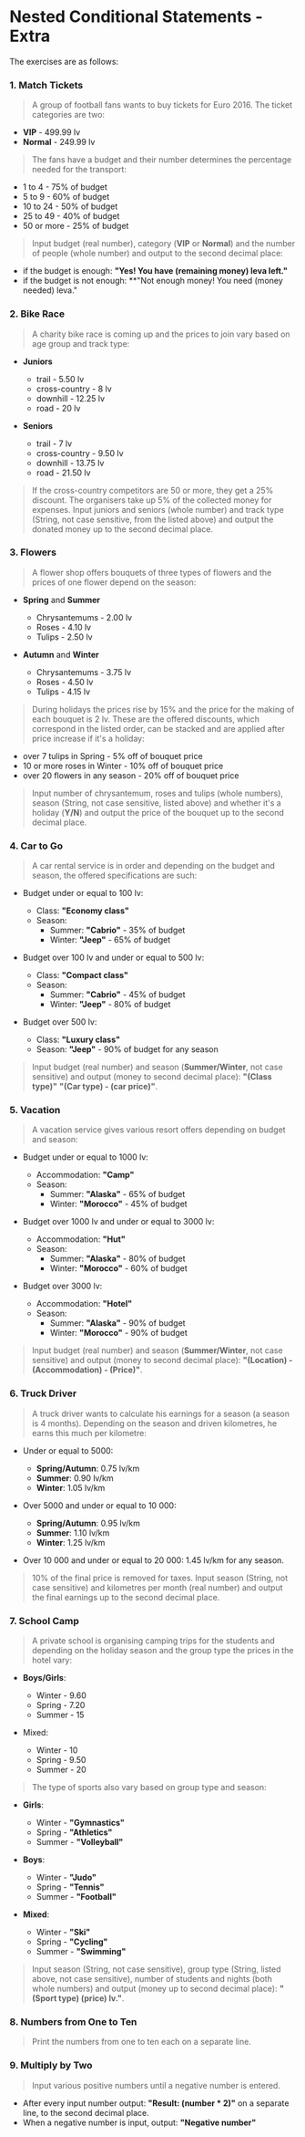 # Nested Conditional Statements - Extra

The exercises are as follows:

### 1. Match Tickets
> A group of football fans wants to buy tickets for Euro 2016. The ticket categories are two:
  - **VIP** - 499.99 lv
  - **Normal** - 249.99 lv
  
> The fans have a budget and their number determines the percentage needed for the transport:
  - 1 to 4 - 75% of budget
  - 5 to 9 - 60% of budget
  - 10 to 24 - 50% of budget
  - 25 to 49 - 40% of budget
  - 50 or more - 25% of budget
  
> Input budget (real number), category (**VIP** or **Normal**) and the number of people (whole number) and output to the second decimal place:
  - if the budget is enough: **"Yes! You have (remaining money) leva left."**
  - if the budget is not enough: **"Not enough money! You need (money needed) leva."

### 2. Bike Race
> A charity bike race is coming up and the prices to join vary based on age group and track type:
  - **Juniors**
    - trail - 5.50 lv
    - cross-country - 8 lv
    - downhill - 12.25 lv
    - road - 20 lv

  - **Seniors**
    - trail - 7 lv
    - cross-country - 9.50 lv
    - downhill - 13.75 lv
    - road - 21.50 lv
    
> If the cross-country competitors are 50 or more, they get a 25% discount. The organisers take up 5% of the collected money for expenses. Input juniors and seniors (whole number) and track type (String, not case sensitive, from the listed above) and output the donated money up to the second decimal place.

### 3. Flowers
> A flower shop offers bouquets of three types of flowers and the prices of one flower depend on the season:
  - **Spring** and **Summer**
    - Chrysantemums - 2.00 lv
    - Roses - 4.10 lv
    - Tulips - 2.50 lv

  - **Autumn** and **Winter**
    - Chrysantemums - 3.75 lv
    - Roses - 4.50 lv
    - Tulips - 4.15 lv
    
> During holidays the prices rise by 15% and the price for the making of each bouquet is 2 lv. These are the offered discounts, which correspond in the listed order, can be stacked and are applied after price increase if it's a holiday:
  - over 7 tulips in Spring - 5% off of bouquet price
  - 10 or more roses in Winter - 10% off of bouquet price
  - over 20 flowers in any season - 20% off of bouquet price
  
> Input number of chrysantemum, roses and tulips (whole numbers), season (String, not case sensitive, listed above) and whether it's a holiday (**Y/N**) and output the price of the bouquet up to the second decimal place.
    
### 4. Car to Go
> A car rental service is in order and depending on the budget and season, the offered specifications are such:
  - Budget under or equal to 100 lv:
    - Class: **"Economy class"**
    - Season:
      - Summer: **"Cabrio"** - 35% of budget
      - Winter: **"Jeep"** - 65% of budget
      
  - Budget over 100 lv and under or equal to 500 lv:
    - Class: **"Compact class"**
    - Season:
      - Summer: **"Cabrio"** - 45% of budget
      - Winter: **"Jeep"** - 80% of budget
      
  - Budget over 500 lv:
    - Class: **"Luxury class"**
    - Season: **"Jeep"** - 90% of budget for any season
    
> Input budget (real number) and season (**Summer/Winter**, not case sensitive) and output (money to second decimal place): **"(Class type)"** **"(Car type) - (car price)"**.

### 5. Vacation
> A vacation service gives various resort offers depending on budget and season:
  - Budget under or equal to 1000 lv:
    - Accommodation: **"Camp"**
    - Season:
      - Summer: **"Alaska"** - 65% of budget
      - Winter: **"Morocco"** - 45% of budget
      
  - Budget over 1000 lv and under or equal to 3000 lv:
    - Accommodation: **"Hut"**
    - Season:
      - Summer: **"Alaska"** - 80% of budget
      - Winter: **"Morocco"** - 60% of budget
      
  - Budget over 3000 lv:
    - Accommodation: **"Hotel"**
    - Season:
      - Summer: **"Alaska"** - 90% of budget
      - Winter: **"Morocco"** - 90% of budget
      
> Input budget (real number) and season (**Summer/Winter**, not case sensitive) and output (money to second decimal place): **"(Location) - (Accommodation) - (Price)"**.

### 6. Truck Driver
> A truck driver wants to calculate his earnings for a season (a season is 4 months). Depending on the season and driven kilometres, he earns this much per kilometre:
  - Under or equal to 5000:
    - **Spring/Autumn**: 0.75 lv/km
    - **Summer**: 0.90 lv/km
    - **Winter**: 1.05 lv/km
    
  - Over 5000 and under or equal to 10 000:
    - **Spring/Autumn**: 0.95 lv/km
    - **Summer**: 1.10 lv/km
    - **Winter**: 1.25 lv/km
    
  - Over 10 000 and under or equal to 20 000: 1.45 lv/km for any season.
  
> 10% of the final price is removed for taxes. Input season (String, not case sensitive) and kilometres per month (real number) and output the final earnings up to the second decimal place.

### 7. School Camp
> A private school is organising camping trips for the students and depending on the holiday season and the group type the prices in the hotel vary:
  - **Boys/Girls**:
    - Winter - 9.60
    - Spring - 7.20
    - Summer - 15

  - Mixed:
    - Winter - 10
    - Spring - 9.50
    - Summer - 20
    
> The type of sports also vary based on group type and season:
  - **Girls**:
    - Winter - **"Gymnastics"**
    - Spring - **"Athletics"**
    - Summer - **"Volleyball"**
      
  - **Boys**:
    - Winter - **"Judo"**
    - Spring - **"Tennis"**
    - Summer - **"Football"**
    
  - **Mixed**:
    - Winter - **"Ski"**
    - Spring - **"Cycling"**
    - Summer - **"Swimming"**    

> Input season (String, not case sensitive), group type (String, listed above, not case sensitive), number of students and nights (both whole numbers) and output (money up to second decimal place): **"(Sport type) (price) lv."**.

### 8. Numbers from One to Ten
> Print the numbers from one to ten each on a separate line.

### 9. Multiply by Two
> Input various positive numbers until a negative number is entered. 
  - After every input number output: **"Result: (number * 2)"** on a separate line, to the second decimal place.     
  - When a negative number is input, output: **"Negative number"**
